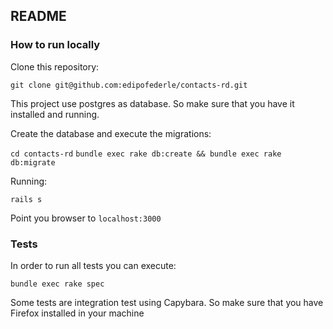 ## README


### How to run locally

Clone this repository:

``git clone git@github.com:edipofederle/contacts-rd.git``


This project use postgres as database. So make sure that you have it installed and running.

Create the database and execute the migrations:
 
``cd contacts-rd``
``bundle exec rake db:create && bundle exec rake db:migrate``

Running:

``rails s``

Point you browser to ``localhost:3000``


### Tests

In order to run all tests you can execute:

``bundle exec rake spec``

Some tests are integration test using Capybara. So make sure that you have Firefox installed in your machine
